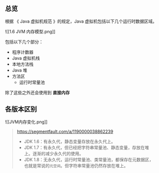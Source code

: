 ## 总览

根据 《 Java 虚拟机规范 》的规定，Java 虚拟机包括以下几个运行时数据区域。

![[1.6 JVM 内存模型.png]]

包括以下几个部分： 
- 程序计数器
- Java 虚拟机栈
- 本地方法栈
- Java 堆
- 方法区
	- 运行时常量池

 除了这些之外还会使用到 **直接内存**

## 各版本区别

![[JVM内存变化.png]]

>https://segmentfault.com/a/1190000038862239
>-   JDK 1.6：有永久代，静态变量存放在永久代上。
>-   JDK 1.7：有永久代，但已经把字符串常量池、静态变量，存放在堆上。逐渐的减少永久代的使用。
>-   JDK 1.8：无永久代，运行时常量池、类常量池，都保存在元数据区，也就是常说的`元空间`。但字符串常量池仍然存放在堆上。
